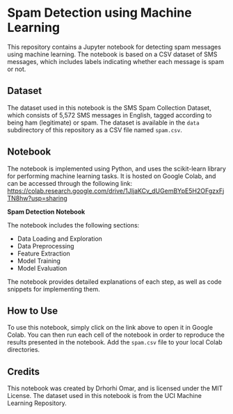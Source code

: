 # Spam Detection using Machine Learning

This repository contains a Jupyter notebook for detecting spam messages using machine learning. The notebook is based on a CSV dataset of SMS messages, which includes labels indicating whether each message is spam or not.

## Dataset

The dataset used in this notebook is the SMS Spam Collection Dataset, which consists of 5,572 SMS messages in English, tagged according to being ham (legitimate) or spam. The dataset is available in the `data` subdirectory of this repository as a CSV file named `spam.csv`.

## Notebook

The notebook is implemented using Python, and uses the scikit-learn library for performing machine learning tasks. It is hosted on Google Colab, and can be accessed through the following link: https://colab.research.google.com/drive/1JIjaKCv_dUGemBYpE5H2OFgzxFjTN8hw?usp=sharing

**Spam Detection Notebook**

The notebook includes the following sections:

- Data Loading and Exploration
- Data Preprocessing
- Feature Extraction
- Model Training
- Model Evaluation

The notebook provides detailed explanations of each step, as well as code snippets for implementing them.

## How to Use

To use this notebook, simply click on the link above to open it in Google Colab. You can then run each cell of the notebook in order to reproduce the results presented in the notebook. Add the `spam.csv` file to your local Colab directories.

## Credits

This notebook was created by Drhorhi Omar, and is licensed under the MIT License. The dataset used in this notebook is from the UCI Machine Learning Repository.
